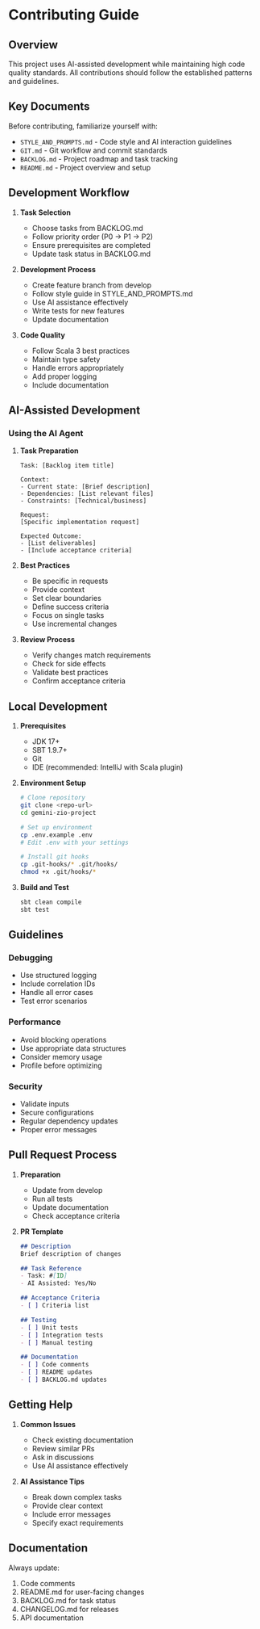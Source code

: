 # Contributing Guide

## Overview

This project uses AI-assisted development while maintaining high code quality standards. All contributions should follow the established patterns and guidelines.

## Key Documents

Before contributing, familiarize yourself with:
- `STYLE_AND_PROMPTS.md` - Code style and AI interaction guidelines
- `GIT.md` - Git workflow and commit standards
- `BACKLOG.md` - Project roadmap and task tracking
- `README.md` - Project overview and setup

## Development Workflow

1. **Task Selection**
   - Choose tasks from BACKLOG.md
   - Follow priority order (P0 → P1 → P2)
   - Ensure prerequisites are completed
   - Update task status in BACKLOG.md

2. **Development Process**
   - Create feature branch from develop
   - Follow style guide in STYLE_AND_PROMPTS.md
   - Use AI assistance effectively
   - Write tests for new features
   - Update documentation

3. **Code Quality**
   - Follow Scala 3 best practices
   - Maintain type safety
   - Handle errors appropriately
   - Add proper logging
   - Include documentation

## AI-Assisted Development

### Using the AI Agent

1. **Task Preparation**
   ```
   Task: [Backlog item title]
   
   Context:
   - Current state: [Brief description]
   - Dependencies: [List relevant files]
   - Constraints: [Technical/business]
   
   Request:
   [Specific implementation request]
   
   Expected Outcome:
   - [List deliverables]
   - [Include acceptance criteria]
   ```

2. **Best Practices**
   - Be specific in requests
   - Provide context
   - Set clear boundaries
   - Define success criteria
   - Focus on single tasks
   - Use incremental changes

3. **Review Process**
   - Verify changes match requirements
   - Check for side effects
   - Validate best practices
   - Confirm acceptance criteria

## Local Development

1. **Prerequisites**
   - JDK 17+
   - SBT 1.9.7+
   - Git
   - IDE (recommended: IntelliJ with Scala plugin)

2. **Environment Setup**
   ```bash
   # Clone repository
   git clone <repo-url>
   cd gemini-zio-project

   # Set up environment
   cp .env.example .env
   # Edit .env with your settings

   # Install git hooks
   cp .git-hooks/* .git/hooks/
   chmod +x .git/hooks/*
   ```

3. **Build and Test**
   ```bash
   sbt clean compile
   sbt test
   ```

## Guidelines

### Debugging
- Use structured logging
- Include correlation IDs
- Handle all error cases
- Test error scenarios

### Performance
- Avoid blocking operations
- Use appropriate data structures
- Consider memory usage
- Profile before optimizing

### Security
- Validate inputs
- Secure configurations
- Regular dependency updates
- Proper error messages

## Pull Request Process

1. **Preparation**
   - Update from develop
   - Run all tests
   - Update documentation
   - Check acceptance criteria

2. **PR Template**
   ```markdown
   ## Description
   Brief description of changes

   ## Task Reference
   - Task: #[ID]
   - AI Assisted: Yes/No

   ## Acceptance Criteria
   - [ ] Criteria list

   ## Testing
   - [ ] Unit tests
   - [ ] Integration tests
   - [ ] Manual testing

   ## Documentation
   - [ ] Code comments
   - [ ] README updates
   - [ ] BACKLOG.md updates
   ```

## Getting Help

1. **Common Issues**
   - Check existing documentation
   - Review similar PRs
   - Ask in discussions
   - Use AI assistance effectively

2. **AI Assistance Tips**
   - Break down complex tasks
   - Provide clear context
   - Include error messages
   - Specify exact requirements

## Documentation

Always update:
1. Code comments
2. README.md for user-facing changes
3. BACKLOG.md for task status
4. CHANGELOG.md for releases
5. API documentation